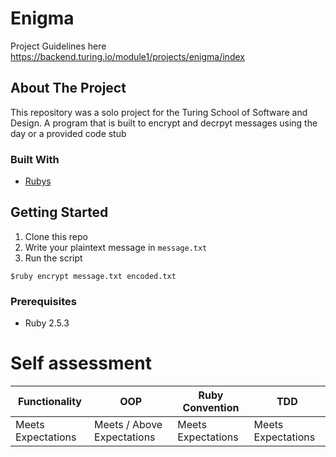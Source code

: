 # Enigma

Project Guidelines here https://backend.turing.io/module1/projects/enigma/index





<!-- ABOUT THE PROJECT -->
## About The Project
This repository was a solo project for the Turing School of Software and Design. A program that is built to encrypt and decrpyt messages using the day or a provided code stub


### Built With

* [Rubys](https://ruby-doc.org)


<!-- GETTING STARTED -->
## Getting Started

1. Clone this repo
2. Write your plaintext message in `message.txt` 
4. Run the script
```
$ruby encrypt message.txt encoded.txt
```
### Prerequisites

* Ruby 2.5.3


# Self assessment 
| Functionality     | OOP | Ruby Convention | TDD |
| ----------- | ----------- | ----------- | -----------
| Meets Expectations    |Meets / Above  Expectations       | Meets Expectations | Meets Expectations|
